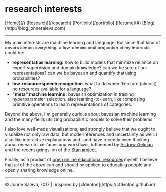 <div id='topheader'>

# research interests

</div>

<thead>

<tr>

  <td>[Home](/)</td>

  <td>[Research](/research)</td>

  <td>[Portfolio](/portfolio)</td>

  <td>[Resume](#)</td>

  <td>[Blog](http://blog.jonnesaleva.com)</td>

</tr>

</thead>

---

<div id='container'>

My main interests are machine learning and language. But since that kind of covers almost everything, a low-dimensional projection of my interests could be:

- **representation learning:** how to build models that minimize reliance on expert supervision and domain knowledge? can we be sure of our representations? can we be bayesian and quantify that using probabilities?
- **low-resource speech recognition:** what to do when there are (almost) no resources available for a language?
- **"meta" machine learning:** bayesian optimization in training, hyperparameter selection. also learning-to-learn, like composing primitive operations to learn representations of categories.

Beyond the above, I'm generally curious about bayesian machine learning and the many fields utilizing probabilistic models to solve their problems.

I also love well-made visualizations, and strongly believe that we ought to visualize not only raw data, but model inferences and uncertainty as well. I also like interactive explanations and , and have recently been thinking about research interfaces and workflows, influenced by [Andrew Gelman](www.andrewgelman.com) and the recent goings-on of the [Stan project](www.mc-stan.org).

Finally, as a product of [open online educational resources](www.khanacademy.org) myself, I believe that all of the above can and should be applied to educating people and openly sharing knowledge online.

</div>

---

<tfoot>

<tr>

  <td>© Jonne Sälevä, 2017 || inspired by [cfdenton](https://cfdenton.github.io)</td>

</tr>

</tfoot>